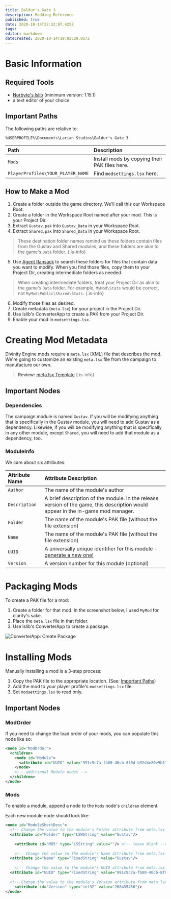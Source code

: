 ```yaml
---
title: Baldur's Gate 3
description: Modding Reference
published: true
date: 2020-10-14T22:32:07.425Z
tags: 
editor: markdown
dateCreated: 2020-10-14T19:02:29.017Z
---
```


# Basic Information

## Required Tools

- [Norbyte's lslib](https://github.com/Norbyte/lslib/releases) (minimum version: 1.15.1)
- a text editor of your choice


## Important Paths

The following paths are relative to:

`%USERPROFILE%\Documents\Larian Studios\Baldur's Gate 3`

Path | Description
:--- | :---
`Mods` | Install mods by copying their PAK files here.
`PlayerProfiles\YOUR_PLAYER_NAME` | Find `modsettings.lsx` here.


## How to Make a Mod

1. Create a folder outside the game directory. We'll call this our Workspace Root.
2. Create a folder in the Workspace Root named after your mod. This is your Project Dir.
3. Extract `Gustav.pak` into `Gustav_Data` in your Workspace Root. 
4. Extract `Shared.pak` into `Shared_Data` in your Workspace Root.

> These destination folder names remind us these folders contain files from the Gustav and Shared modules, and these folders are akin to the game's `Data` folder.
{.is-info}

5. Use [Agent Ransack](https://www.mythicsoft.com/agentransack/) to search these folders for files that contain data you want to modify. When you find those files, copy them to your Project Dir, creating intermediate folders as needed.

> When creating intermediate folders, treat your Project Dir as akin to the game's `Data` folder. For example, `MyMod\Stats` would be correct, not `MyMod\Public\Shared\Stats`.
{.is-info}

6. Modify those files as desired.
7. Create metadata (`meta.lsx`) for your project in the Project Dir.
8. Use lslib's ConverterApp to create a PAK from your Project Dir.
9. Enable your mod in `modsettings.lsx`.


# Creating Mod Metadata

Divinity Engine mods require a `meta.lsx` (XML) file that describes the mod. We're going to customize an existing `meta.lsx` file from the campaign to manufacture our own.

> **Review:** [meta.lsx Template](https://gist.github.com/fireundubh/b60baced4adf7a3070f466536aeeb7ec)
{.is-info}


## Important Nodes

### Dependencies

The campaign module is named `Gustav`. If you will be modifying anything that is specifically in the Gustav module, you will need to add Gustav as a dependency. Likewise, if you will be modifying anything that is specifically in any other module, except `Shared`, you will need to add that module as a dependency, too.

### ModuleInfo

We care about six attributes:

Attribute Name | Attribute Description
:--- | :---
`Author` | The name of the module's author
`Description` | A brief description of the module. In the release version of the game, this description would appear in the in-game mod manager.
`Folder` | The name of the module's PAK file (without the file extension)
`Name` | The name of the module's PAK file (without the file extension)
`UUID` | A universally unique identifier for this module - [generate a new one!](https://www.uuidgenerator.net)
`Version` | A version number for this module (optional)


# Packaging Mods

To create a PAK file for a mod:

1. Create a folder for that mod. In the screenshot below, I used `MyMod` for clarity's sake.
2. Place the `meta.lsx` file in that folder.
3. Use lslib's ConverterApp to create a package.

![ConverterApp: Create Package](https://i.imgur.com/yisfaAN.jpg)


# Installing Mods

Manually installing a mod is a 3-step process:

1. Copy the PAK file to the appropriate location. (See: [Important Paths](#important-paths))
2. Add the mod to your player profile's `modsettings.lsx` file.
3. Set `modsettings.lsx` to read only.


## Important Nodes

### ModOrder

If you need to change the load order of your mods, you can populate this node like so:

```xml
<node id="ModOrder">
  <children>
    <node id="Module">
      <attribute id="UUID" value="991c9c7a-fb80-40cb-8f0d-b92d4e80e9b1" type="22" />
    </node>
    <!-- additional Module nodes -->
  </children>
</node>
```


### Mods

To enable a module, append a node to the `Mods` node's `children` element.

Each new module node should look like:

```xml
<node id="ModuleShortDesc">
  <!-- Change the value to the module's Folder attribute from meta.lsx -->
  <attribute id="Folder" type="LSWString" value="Gustav"/> 
 
	<attribute id="MD5" type="LSString" value=""/> <!-- leave blank -->
  
	<!-- Change the value to the module's Name attribute from meta.lsx -->
  <attribute id="Name" type="FixedString" value="Gustav"/> 
  
	<!-- Change the value to the module's UUID attribute from meta.lsx -->
  <attribute id="UUID" type="FixedString" value="991c9c7a-fb80-40cb-8f0d-b92d4e80e9b1"/>
  
  <!-- Change the value to the module's Version attribute from meta.lsx -->
	<attribute id="Version" type="int32" value="268435456"/>
</node>
```

